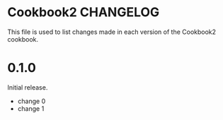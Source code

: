 # Cookbook2 CHANGELOG

This file is used to list changes made in each version of the Cookbook2 cookbook.

# 0.1.0

Initial release.

- change 0
- change 1

